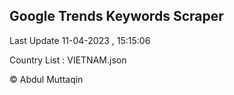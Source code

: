 

## Google Trends Keywords Scraper 
 
Last Update 11-04-2023 , 15:15:06

Country List :
VIETNAM.json



© Abdul Muttaqin 
